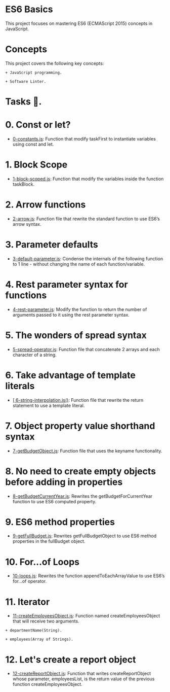 #  ES6 Basics

This project focuses on mastering ES6 (ECMAScript 2015) concepts in JavaScript.

# Concepts

This project covers the following key concepts:

	+ JavaScript programming.

	+ Software Linter.

# Tasks 📃.

# 0. Const or let?

   + <u>[0-constants.js]()</u>: Function that modify taskFirst to instantiate variables using const and let.

# 1. Block Scope

   + <u>[1-block-scoped.js]()</u>: Function that modify the variables inside the function taskBlock.

# 2. Arrow functions

   + <u>[ 2-arrow.js]()</u>: Function file that rewrite the standard function to use ES6’s arrow syntax.

# 3. Parameter defaults

   + <u>[3-default-parameter.js]()</u>: Condense the internals of the following function to 1 line - without changing the name of each function/variable.

# 4. Rest parameter syntax for functions

   + <u>[4-rest-parameter.js]()</u>: Modify the function to return the number of arguments passed to it using the rest parameter syntax.

# 5. The wonders of spread syntax

   + <u>[5-spread-operator.js]()</u>: Function file that concatenate 2 arrays and each character of a string.

# 6. Take advantage of template literals

   + <u>[ 6-string-interpolation.js()</u>: Function file that rewrite the return statement to use a template literal.

# 7. Object property value shorthand syntax

   + <u>[7-getBudgetObject.js]()</u>: Function file that uses the keyname functionality.

# 8. No need to create empty objects before adding in properties

   + <u>[8-getBudgetCurrentYear.js]()</u>: Rewrites the getBudgetForCurrentYear function to use ES6 computed property.

# 9. ES6 method properties

   + <u>[9-getFullBudget.js]()</u>: Rewrites getFullBudgetObject to use ES6 method properties in the fullBudget object.

# 10. For...of Loops

   + <u>[10-loops.js]()</u>: Rewrites the function appendToEachArrayValue to use ES6’s for...of operator.

# 11. Iterator

   + <u>[11-createEmployeesObject.js]()</u>: Function named createEmployeesObject that will receive two arguments.

	+ departmentName(String).

	+ employees(Array of Strings).

# 12. Let's create a report object

   + <u>[12-createReportObject.js]()</u>: Function that writes createReportObject whose parameter, employeesList, is the return value of the previous function createEmployeesObject.
